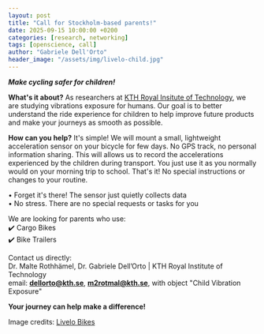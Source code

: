```yaml
---
layout: post
title: "Call for Stockholm-based parents!"
date: 2025-09-15 10:00:00 +0200
categories: [research, networking]
tags: [openscience, call]
author: "Gabriele Dell'Orto"
header_image: "/assets/img/livelo-child.jpg"
---
```


***Make cycling safer for children!***

**What's it about?**
As researchers at [KTH Royal Insitute of Technology](https://www.kth.se/), we are studying vibrations exposure for humans. Our goal is to better understand the ride experience for children to help improve future products and make your journeys as smooth as possible.

**How can you help?**
It's simple! We will mount a small, lightweight acceleration sensor on your bicycle for few days. No GPS track, no personal information sharing.  This will allows us to record the accelerations experienced by the children during transport. You just use it as you normally would on your morning trip to school. That's it! No special instructions or changes to your routine.

• Forget it's there! The sensor just quietly collects data\
• No stress. There are no special requests or tasks for you

We are looking for parents who use:\
✔️ Cargo Bikes\
✔️ Bike Trailers

Contact us directly:\
Dr. Malte Rothhämel, Dr. Gabriele Dell’Orto | KTH Royal Institute of Technology\
email: [**dellorto@kth.se**](mailto:dellorto@kth.se), [**m2rotmal@kth.se**](mailto:m2rotmal@kth.se), with object "Child Vibration Exposure"

**Your journey can help make a difference!**

Image credits: [Livelo Bikes](https://livelo.com/)